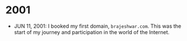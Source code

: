 # 2001

- JUN 11, 2001: I booked my first domain, `brajeshwar.com`. This was the start of my journey and participation in the world of the Internet.